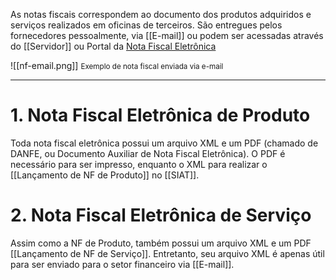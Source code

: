 As notas fiscais correspondem ao documento dos produtos adquiridos e serviços realizados em oficinas de terceiros. São entregues pelos fornecedores pessoalmente, via [[E-mail]] ou podem ser acessadas através do [[Servidor]] ou Portal da [Nota Fiscal Eletrônica](https://www.nfe.fazenda.gov.br/portal/consultaRecaptcha.aspx?tipoConsulta=resumo&tipoConteudo=7PhJ+gAVw2g=&AspxAutoDetectCookieSupport=1)


![[nf-email.png]]
<span style="font-size: smaller;">Exemplo de nota fiscal enviada via e-mail</span>

---

# 1. Nota Fiscal Eletrônica de Produto

Toda nota fiscal eletrônica possui um arquivo XML e um PDF (chamado de DANFE, ou Documento Auxiliar de Nota Fiscal Eletrônica). O PDF é necessário para ser impresso, enquanto o XML para realizar o [[Lançamento de NF de Produto]] no [[SIAT]].

# 2. Nota Fiscal Eletrônica de Serviço

Assim como a NF de Produto, também possui um arquivo XML e um PDF [[Lançamento de NF de Serviço]]. Entretanto, seu arquivo XML é apenas útil para ser enviado para o setor financeiro via [[E-mail]].
